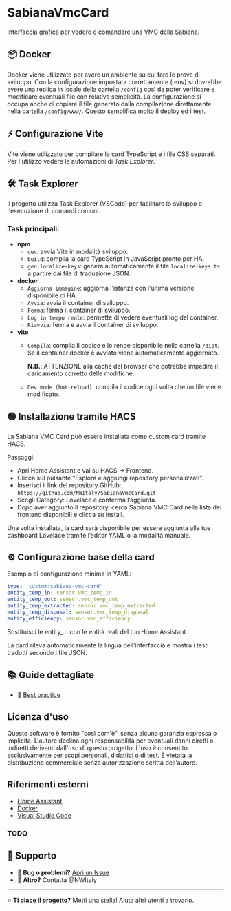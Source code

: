 # SabianaVmcCard
Interfaccia grafica per vedere e comandare una VMC della Sabiana.

## 📦 Docker
Docker viene utilizzato per avere un ambiente su cui fare le prove di sviluppo. Con la configurazione impostata correttamente (.env) si dovrebbe avere una replica in locale della cartella `/config` così da poter verificare e modificare eventuali file con relativa semplicità. La configurazione si occupa anche di copiare il file generato dalla compilazione direttamente nella cartella `/config/www/`. Questo semplifica molto il deploy ed i test.

## ⚡ Configurazione Vite
Vite viene utilizzato per compilare la card TypeScript e i file CSS separati.
Per l'utilizzo vedere le automazioni di *Task Explorer*.

## 🛠 Task Explorer

Il progetto utilizza Task Explorer (VSCode) per facilitare lo sviluppo e l'esecuzione di comandi comuni.

### Task principali:

- **npm**
    - `dev`: avvia Vite in modalità sviluppo.
    - `build`: compila la card TypeScript in JavaScript pronto per HA.
    - `gen:localize-keys`: genera automaticamente il file `localize-keys.ts` a partire dai file di traduzione JSON.
- **docker**
    - `Aggiorna immagine`: aggiorna l'istanza con l'ultima versione disponibile di HA.
    - `Avvia`: avvia il container di sviluppo.
    - `Ferma`: ferma il container di sviluppo.
    - `Log in tempo reale`: permette di vedere eventuali log del container.
    - `Riavvia`: ferma e avvia il container di sviluppo.
- **vite**
    - `Compila`: compila il codice e lo rende disponibile nella cartella `/dist`. Se il container docker è avviato viene automaticamente aggiornato.
    
        **N.B.**: ATTENZIONE alla cache del browser che potrebbe impedire il caricamento corretto delle modifiche.
    - `Dev mode (hot-reload)`: compila il codice ogni volta che un file viene modificato.

## 🟢 Installazione tramite HACS

La Sabiana VMC Card può essere installata come custom card tramite HACS.

Passaggi:

- Apri Home Assistant e vai su HACS → Frontend.
- Clicca sul pulsante “Esplora e aggiungi repository personalizzati”.
- Inserisci il link del repository GitHub: `https://github.com/NWItaly/SabianaVmcCard.git`
- Scegli Category: Lovelace e conferma l’aggiunta.
- Dopo aver aggiunto il repository, cerca Sabiana VMC Card nella lista dei frontend disponibili e clicca su Install.

Una volta installata, la card sarà disponibile per essere aggiunta alle tue dashboard Lovelace tramite l’editor YAML o la modalità manuale.

## ⚙️ Configurazione base della card

Esempio di configurazione minima in YAML:
``` yaml
type: 'custom:sabiana-vmc-card'
entity_temp_in: sensor.vmc_temp_in
entity_temp_out: sensor.vmc_temp_out
entity_temp_extracted: sensor.vmc_temp_extracted
entity_temp_disposal: sensor.vmc_temp_disposal
entity_efficiency: sensor.vmc_efficiency
```

Sostituisci le entity_… con le entità reali del tuo Home Assistant.

La card rileva automaticamente la lingua dell'interfaccia e mostra i testi tradotti secondo i file JSON.

## 📚 Guide dettagliate
- 📖 [Best practice](BESTPRACTICE.md)

## Licenza d'uso
Questo software è fornito "così com'è", senza alcuna garanzia espressa o implicita.
L'autore declina ogni responsabilità per eventuali danni diretti o indiretti derivanti dall'uso di questo progetto. L'uso è consentito esclusivamente per scopi personali, didattici o di test.
È vietata la distribuzione commerciale senza autorizzazione scritta dell'autore.

## Riferimenti esterni
- [Home Assistant](https://www.home-assistant.io/)
- [Docker](https://www.docker.com/)
- [Visual Studio Code](https://code.visualstudio.com/)

### TODO

## 💬 Supporto

- 🐛 **Bug o problemi?** [Apri un Issue](../../issues)
- 📧 **Altro?** Contatta @NWItaly

---
⭐ **Ti piace il progetto?** Metti una stella! Aiuta altri utenti a trovarlo.